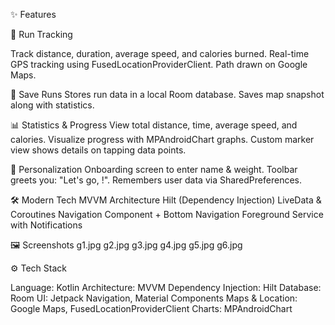 ✨ Features


📍 Run Tracking

Track distance, duration, average speed, and calories burned.
Real-time GPS tracking using FusedLocationProviderClient.
Path drawn on Google Maps.

💾 Save Runs
Stores run data in a local Room database.
Saves map snapshot along with statistics.

📊 Statistics & Progress
View total distance, time, average speed, and calories.
Visualize progress with MPAndroidChart graphs.
Custom marker view shows details on tapping data points.

👤 Personalization
Onboarding screen to enter name & weight.
Toolbar greets you: "Let's go, <YourName>!".
Remembers user data via SharedPreferences.

🛠️ Modern Tech
MVVM Architecture
Hilt (Dependency Injection)
LiveData & Coroutines
Navigation Component + Bottom Navigation
Foreground Service with Notifications

🖼️ Screenshots
g1.jpg
g2.jpg
g3.jpg
g4.jpg
g5.jpg
g6.jpg

⚙️ Tech Stack

Language: Kotlin
Architecture: MVVM
Dependency Injection: Hilt
Database: Room
UI: Jetpack Navigation, Material Components
Maps & Location: Google Maps, FusedLocationProviderClient
Charts: MPAndroidChart
